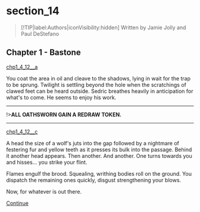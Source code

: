 
# section_14

>[!TIP|label:Authors|iconVisibility:hidden]
>Written by Jamie Jolly and Paul DeStefano

## Chapter 1 - Bastone

[chp1_4_12__a](../../decomp/app/src/main/res/raw/chp1_4_12__a.mp3 ':include :type=audio')

You coat the area in oil and cleave to the shadows, lying in wait for the trap to be sprung. Twilight is settling beyond the hole when the scratchings of clawed feet can be heard outside. Sedric breathes heavily in anticipation for what's to come. He seems to enjoy his work.

---

!>**ALL OATHSWORN GAIN A REDRAW TOKEN.** 

---

[chp1_4_12__c](../../decomp/app/src/main/res/raw/chp1_4_12__c.mp3 ':include :type=audio')

A head the size of a wolf's juts into the gap followed by a nightmare of festering fur and yellow teeth as it presses its bulk into the passage. Behind it another head appears. Then another. And another. One turns towards you and hisses… you strike your flint.

Flames engulf the brood. Squealing, writhing bodies roll on the ground. You dispatch the remaining ones quickly, disgust strengthening your blows.

Now, for whatever is out there.

[Continue](output/chapter1/section_16.md)


